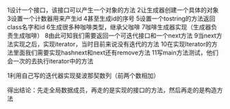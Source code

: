 1设计一个接口，该接口可以产生一个对象的方法
2让生成器创建一个具体的对象
3设置一个计数器用来产生id
4甚至生成id的序号
5设置一个tostring的方法返回class名字和id
6生成很多种咖啡类型，继承父咖啡
7咖啡生成器实现（生成器负责生成咖啡）
8由此可知我们需要返回一个可迭代接口和一个next方法
9当next方法实现之后，实现iterator，当时目前来说没有迭代的方法
10在实现Iterator的方法里面我们需要实现hashnext和next还有remove方法
11写main方法测试，他们会一次的去执行iterator中的方法

1利用自己写的迭代器实现斐波那契数列（前两个数相加）

得出结论：先走全局数据成员，再走的是实现的接口的方法，然后再走的是构造方法
